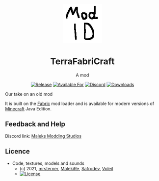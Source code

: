 <div align="center">

<img alt="TerraFabriCraft Icon" src="src/main/resources/assets/terrafabricraft/icon.png" width="128">

# TerraFabriCraft

A mod
<!-- todo: replace 494721 with your CurseForge project id -->
[![Release](https://img.shields.io/github/v/release/Maleks-Modding-Studios/Terrafabricraft?style=for-the-badge&include_prereleases&sort=semver)][releases]
[![Available For](https://img.shields.io/badge/dynamic/json?label=Available%20For&style=for-the-badge&color=34aa2f&query=gameVersionLatestFiles%5B0%5D.gameVersion&url=https%3A%2F%2Faddons-ecs.forgesvc.net%2Fapi%2Fv2%2Faddon%2F494721)][curseforge]
<a href="https://discord.gg/b6UWfp4PUv"><img src="https://img.shields.io/discord/854223782171508799?color=5865f2&label=Feedback%20%26%20Help&style=for-the-badge" alt="Discord"></a>
[![Downloads](https://img.shields.io/badge/dynamic/json?label=Downloads&style=for-the-badge&color=f16436&query=downloadCount&url=https%3A%2F%2Faddons-ecs.forgesvc.net%2Fapi%2Fv2%2Faddon%2F494721)][curseforge:files]
</div>

Our take on an old mod

It is built on the [Fabric][fabric] mod loader and is available for modern
versions of [Minecraft][minecraft] Java Edition.

## Feedback and Help

Discord link: [Maleks Modding Studios][contributing]

## Licence

* Code, textures, models and sounds
    - (c) 2021, [mrsterner], [MalekiRe], [Safrodev], [Voleil]
    - [![License](https://img.shields.io/badge/License-CC0%201.0-cyan.svg?style=flat-square)](https://creativecommons.org/publicdomain/zero/1.0)

[contributing]: https://discord.gg/b6UWfp4PUv
[curseforge]: https://curseforge.com/minecraft/mc-mods/modid/files
[curseforge:files]: https://curseforge.com/minecraft/mc-mods/modid/files
[fabric]: https://fabricmc.net/
[minecraft]: https://minecraft.net/
[releases]: https://github.com/Maleks-Modding-Studios/Terrafabricraft/releases
[mrsterner]: https://github.com/mrsterner
[MalekiRe]: https://github.com/MalekiRe
[Safrodev]: https://github.com/Safrodev
[Voleil]: https://github.com/Voleil

